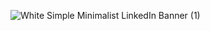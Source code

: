 ![White Simple Minimalist LinkedIn Banner (1)](https://github.com/user-attachments/assets/fd2986fc-9a87-4eec-b561-c6660314f447)
